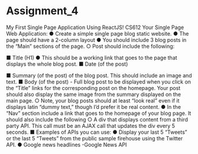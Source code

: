 # Assignment_4
My First Single Page Application Using ReactJS! CS612
Your Single Page Web Application:
● Create a simple single page blog static website.
● The page should have a 2-column layout
● You should include 3 blog posts in the “Main” sections of the page.
○ Post should include the following: 

■ Title (H1)
● This should be a working link that goes to the page that displays the whole blog post.
■ Date (of the post)
 
■ Summary (of the post) of the blog post. This should include an image and text.
■ Body (of the post) - Full blog post to be displayed when you click on the “Title” links for the corresponding post on the homepage. Your post should also display the same image from the summary displayed on the main page.
○ Note, your blog posts should at least “look real” even if it displays latin “dummy text,” though I’d prefer it be real content.
● In the “Nav” section include a link that goes to the homepage of your blog page. It should also include the following
○ A div that displays content from a third party API. This call must be an AJAX call that updates the div every 5 seconds.
■ Examples of APIs you can use:
● Display your last 5 “Tweets” or the last 5 “Tweets” from the public
sample firehouse using the ​Twitter API​.
● Google news headlines - ​Google News API
